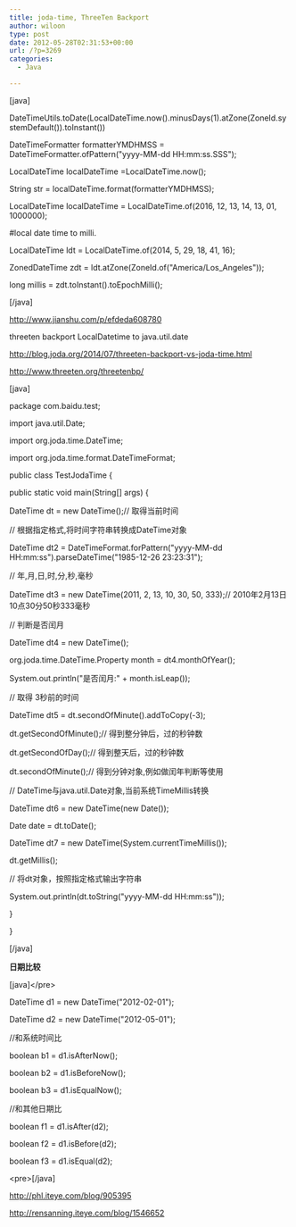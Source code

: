```yaml
---
title: joda-time, ThreeTen Backport
author: wiloon
type: post
date: 2012-05-28T02:31:53+00:00
url: /?p=3269
categories:
  - Java

---
```

[java]

DateTimeUtils.toDate(LocalDateTime.now().minusDays(1).atZone(ZoneId.systemDefault()).toInstant())
  
DateTimeFormatter formatterYMDHMSS = DateTimeFormatter.ofPattern("yyyy-MM-dd HH:mm:ss.SSS");

LocalDateTime localDateTime =LocalDateTime.now();
  
String str = localDateTime.format(formatterYMDHMSS);
  
LocalDateTime localDateTime = LocalDateTime.of(2016, 12, 13, 14, 13, 01, 1000000);

#local date time to milli.
  
LocalDateTime ldt = LocalDateTime.of(2014, 5, 29, 18, 41, 16);
  
ZonedDateTime zdt = ldt.atZone(ZoneId.of("America/Los_Angeles"));
  
long millis = zdt.toInstant().toEpochMilli();
  
[/java]



http://www.jianshu.com/p/efdeda608780

threeten backport LocalDatetime to java.util.date



http://blog.joda.org/2014/07/threeten-backport-vs-joda-time.html

http://www.threeten.org/threetenbp/

[java]
  
package com.baidu.test;

import java.util.Date;
  
import org.joda.time.DateTime;
  
import org.joda.time.format.DateTimeFormat;

public class TestJodaTime {
      
public static void main(String[] args) {
          
DateTime dt = new DateTime();// 取得当前时间

// 根据指定格式,将时间字符串转换成DateTime对象
          
DateTime dt2 = DateTimeFormat.forPattern("yyyy-MM-dd HH:mm:ss").parseDateTime("1985-12-26 23:23:31");

// 年,月,日,时,分,秒,毫秒
          
DateTime dt3 = new DateTime(2011, 2, 13, 10, 30, 50, 333);// 2010年2月13日10点30分50秒333毫秒

// 判断是否闰月
          
DateTime dt4 = new DateTime();
          
org.joda.time.DateTime.Property month = dt4.monthOfYear();
          
System.out.println("是否闰月:" + month.isLeap());

// 取得 3秒前的时间
          
DateTime dt5 = dt.secondOfMinute().addToCopy(-3);
          
dt.getSecondOfMinute();// 得到整分钟后，过的秒钟数
          
dt.getSecondOfDay();// 得到整天后，过的秒钟数
          
dt.secondOfMinute();// 得到分钟对象,例如做闰年判断等使用

// DateTime与java.util.Date对象,当前系统TimeMillis转换
          
DateTime dt6 = new DateTime(new Date());
          
Date date = dt.toDate();
          
DateTime dt7 = new DateTime(System.currentTimeMillis());
          
dt.getMillis();

// 将dt对象，按照指定格式输出字符串
          
System.out.println(dt.toString("yyyy-MM-dd HH:mm:ss"));

}
  
}
  
[/java]

**日期比较**

[java]&lt;/pre&gt;
  
DateTime d1 = new DateTime("2012-02-01");
  
DateTime d2 = new DateTime("2012-05-01");

//和系统时间比
  
boolean b1 = d1.isAfterNow();
  
boolean b2 = d1.isBeforeNow();
  
boolean b3 = d1.isEqualNow();

//和其他日期比
  
boolean f1 = d1.isAfter(d2);
  
boolean f2 = d1.isBefore(d2);
  
boolean f3 = d1.isEqual(d2);
  
&lt;pre&gt;[/java]

http://phl.iteye.com/blog/905395
  
<http://rensanning.iteye.com/blog/1546652>